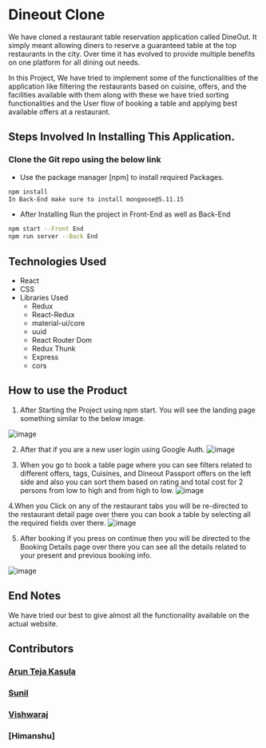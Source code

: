 # Dineout Clone 

We have cloned a restaurant table reservation application called DineOut. It simply meant allowing diners to reserve a guaranteed table at the top restaurants in the city. Over time it has evolved to provide multiple benefits on one platform for all dining out needs.

In this Project, We have tried to implement some of the functionalities of the application like filtering the restaurants based on cuisine, offers, and the facilities available with them along with these we have tried sorting functionalities and the User flow of booking a table and applying best available offers at a restaurant. 

## Steps Involved In Installing This Application. 

### Clone the Git repo using the below link

- Use the package manager [npm] to install required Packages.

```bash
npm install
In Back-End make sure to install mongoose@5.11.15
```
- After Installing Run the project in Front-End as well as Back-End
```bash
npm start --Front End
npm run server --Back End
```

## Technologies Used

- React
- CSS
- Libraries Used
    - Redux
    - React-Redux
    - material-ui/core
    - uuid
    - React Router Dom
    - Redux Thunk
    - Express
    - cors


## How to use the Product
1. After Starting the Project using npm start. You will see the landing page something similar to the below image.  

![image](https://miro.medium.com/max/868/1*vTDvGc4jxKPl2as7kElQgQ.png)

2. After that if you are a new user login using Google Auth. 
![image](https://miro.medium.com/max/868/1*ZcWNsXYeGt1R9zJcu9RnGg.png)

3. When you go to book a table page where you can see filters related to different offers, tags, Cuisines, and Dineout Passport offers on the left side and also you can sort them based on rating and total cost for 2 persons from low to high and from high to low. 
![image](https://miro.medium.com/max/868/1*QBimQ0Qjr2msXz6UDsITrg.png)

4.When you Click on any of the restaurant tabs you will be re-directed to the restaurant detail page over there you can book a table by selecting all the required fields over there.
![image](https://miro.medium.com/max/868/1*Q8V4YMOvYmCWkDmILmSlJQ.png)


5. After booking if you press on continue then you will be directed to the Booking Details page over there you can see all the details related to your present and previous booking info. 

![image](https://miro.medium.com/max/868/1*KoNgYUCpRzuObmWx9vEe1g.png)

## End Notes 
We have tried our best to give almost all the functionality available on the actual website.

## Contributors

### [Arun Teja Kasula](https://github.com/kasulaarunteja)
### [Sunil](https://github.com/Sarsande-Sunil)
### [Vishwaraj](https://github.com/PatilVishwaraj)
### [Himanshu]
